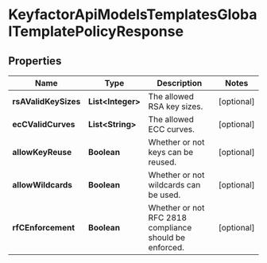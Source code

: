 

# KeyfactorApiModelsTemplatesGlobalTemplatePolicyResponse


## Properties

| Name | Type | Description | Notes |
|------------ | ------------- | ------------- | -------------|
|**rsAValidKeySizes** | **List&lt;Integer&gt;** | The allowed RSA key sizes. |  [optional] |
|**ecCValidCurves** | **List&lt;String&gt;** | The allowed ECC curves. |  [optional] |
|**allowKeyReuse** | **Boolean** | Whether or not keys can be reused. |  [optional] |
|**allowWildcards** | **Boolean** | Whether or not wildcards can be used. |  [optional] |
|**rfCEnforcement** | **Boolean** | Whether or not RFC 2818 compliance should be enforced. |  [optional] |



